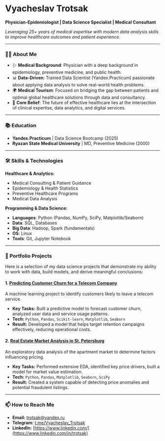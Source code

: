 # Vyacheslav Trotsak

**Physician-Epidemiologist | Data Science Specialist | Medical Consultant**

*Leveraging 25+ years of medical expertise with modern data analysis skills to improve healthcare outcomes and patient experience.*

---

### 👨‍💻 About Me

*   🩺 **Medical Background**: Physician with a deep background in epidemiology, preventive medicine, and public health.
*   📊 **Data-Driven**: Trained Data Scientist (Yandex.Practicum) passionate about applying data analysis to solve real-world health problems.
*   🌍 **Medical Tourism**: Focused on bridging the gap between patients and optimal global healthcare solutions through data and consultancy.
*   🧠 **Core Belief**: The future of effective healthcare lies at the intersection of clinical expertise, data analytics, and digital services.


---

### 📚 Education

*   **Yandex.Practicum** | Data Science Bootcamp (2025)
*   **Ryazan State Medical University** | MD, Preventive Medicine (2000)

---

### 🛠️ Skills & Technologies

**Healthcare & Analytics:**
*   Medical Consulting & Patient Guidance
*   Epidemiology & Health Statistics
*   Preventive Healthcare Programs
*   Medical Data Analysis

**Programming & Data Science:**
*   **Languages**: Python (Pandas, NumPy, SciPy, Matplotlib/Seaborn)
*   **Data**: SQL, Databases
*   **Big Data**: Hadoop, Spark (fundamentals)
*   **OS**: Linux
*   **Tools**: Git, Jupyter Notebook

---

### 📂 Portfolio Projects

Here is a selection of my data science projects that demonstrate my ability to work with data, build models, and derive meaningful conclusions:

#### 1. [Predicting Customer Churn for a Telecom Company](https://github.com/trotsak/portfolio/blob/main/telecom_ds%20yandex.ipynb)
A machine learning project to identify customers likely to leave a telecom service.
*   **Key Tasks:** Built a predictive model to forecast customer churn, analyzed user data and service usage patterns.
*   **Tech:** `Python`, `Pandas`, `Scikit-learn`, `Matplotlib`, `Seaborn`
*   **Result:** Developed a model that helps target retention campaigns effectively, reducing operational costs.

#### 2. [Real Estate Market Analysis in St. Petersburg](https://github.com/trotsak/portfolio/blob/main/real_estate.ipynb)
An exploratory data analysis of the apartment market to determine factors influencing pricing.
*   **Key Tasks:** Performed extensive EDA, identified key price drivers, built a model for market value estimation.
*   **Tech:** `Python`, `Pandas`, `Matplotlib`, `Seaborn`, `SciPy`
*   **Result:** Created a system capable of detecting price anomalies and potential fraudulent listings.

---



### 📫 How to Reach Me

*   **Email:** [trotsak@yandex.ru](mailto:trotsak@yandex.ru)
*   **Telegram:** [t.me/Vyacheslav_Trotsak](https://t.me/Vyacheslav_Trotsak)
*   **LinkedIn:** [https://www.linkedin.com/](https://www.linkedin.com/in/trotsak) 


